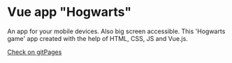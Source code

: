 # Vue app "Hogwarts"
An app for your mobile devices. Also big screen accessible. This 'Hogwarts game' app created with the help of HTML, CSS, JS and  Vue.js.

<a href="https://mariazakharova0805.github.io/Hogwarts_vueApp/" target="_blank">Check on gitPages</a>

